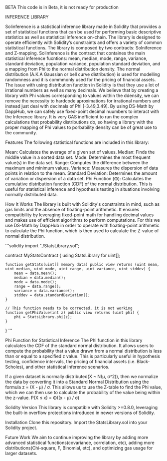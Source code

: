 BETA
This code is in Beta, it is not ready for production


INFERENCE LIBRARY

Solinference is a statistical inference library made in Solidity that provides a set of statistical functions that can be used for performing basic descriptive statistics as well as statistical inference on-chain. The library is designed to operate efficiently with Solidity’s constraints and offers a variety of common statistical functions. The library is composed by two contracts: Solniference and Z-mapping. Solinference is the contract that containes the main statistical inference fucntions: mean, median, mode, range, variance, standard deviation, population variance, population standard deviation, and a mapping from Phi to the normal distribution density. The normal distribution (A.K.A Gaussian or bell curve distribution) is used for modelling randomness and it is commmonly used for the pricing of financial assets. The issue with using distribution function in Solidity is that they use a lot of irrational numbers as well as many decimals. We believe that by creating a library with Phi values corresponding to values within the ddensity, we can remove the necessity to hardcode aproximations for irrational numbers and instead just deal with decimals of Phi [-3.49,3.49]. By using DS-Math by DappHub, we can safely use fixed-point decimal nuumbers to interact with the Inference library. It is very GAS inefficient to run the complex calculations that probability distributions do, so having a library with the proper mapping of Phi values to porbability density can be of great use to the community.

Features
The following statistical functions are included in this library:

Mean: Calculates the average of a given set of values.
Median: Finds the middle value in a sorted data set.
Mode: Determines the most frequent value(s) in the data set.
Range: Computes the difference between the maximum and minimum values.
Variance: Measures the dispersion of data points in relation to the mean.
Standard Deviation: Determines the amount of variation or dispersion of a data set.
Phi Function (Φ): Calculates the cumulative distribution function (CDF) of the normal distribution. This is useful for statistical inference and hypothesis testing in situations involving normally distributed data.

How It Works
The library is built with Solidity's constraints in mind, such as gas limits and the absence of floating-point arithmetic. It ensures compatibility by leveraging fixed-point math for handling decimal values and makes use of efficient algorithms to perform computations. For this we use DS-Math by DappHub in order to operate with floating-point arithmetic to calculate the Phi function, which is then used to calculate the Z-value of normal distribution. 

'''solidity
import "./StatsLibrary.sol";

contract MyStatsContract {
    using StatsLibrary for uint[];

    function getStats(uint[] memory data) public view returns (uint mean, uint median, uint mode, uint range, uint variance, uint stddev) {
        mean = data.mean();
        median = data.median();
        mode = data.mode();
        range = data.range();
        variance = data.variance();
        stddev = data.standardDeviation();
    }

    // This function needs to be corrected, it is not working
    function getPhiValue(int z) public view returns (uint phi) {
        phi = StatsLibrary.phi(z);
    }
}
'''


Phi Function for Statistical Inference
The Phi function in this library calculates the CDF of the standard normal distribution. It allows users to compute the probability that a value drawn from a normal distribution is less than or equal to a specified z value. This is particularly useful in hypothesis testing, confidence intervals, the pricing of financial assets (i.e. Black-Scholes), and other statistical inference scenarios.

If a given dataset is normally distributed(X ~ N(μ, σ^2)), then we normalize the data by converting it into a Standard Normal Distribution using the formula z = (X - μ) / σ. This allows us to use the Z-table to find the Phi value, which we can then use to calculate the probability of the value being within the z-value.
P(X ≤ x) = Φ((x - μ) / σ)

Solidity Version
This library is compatible with Solidity >=0.8.0, leveraging the built-in overflow protections introduced in newer versions of Solidity.

Installation
Clone this repository.
Import the StatsLibrary.sol into your Solidity project.


Future Work
We aim to continue improving the library by adding more advanced statistical functions(covariance, correlation, etc), adding more distributions(Chi-square, F, Binomial, etc), and optimizing gas usage for larger datasets.


